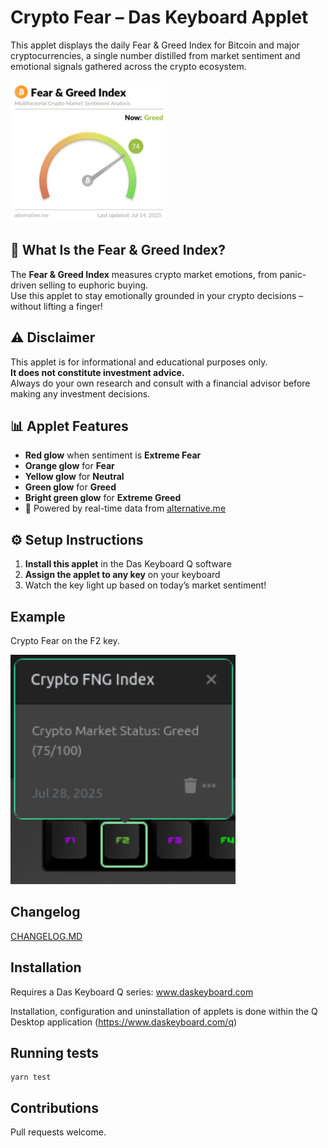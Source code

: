 # Crypto Fear – Das Keyboard Applet

This applet displays the daily Fear & Greed Index for Bitcoin and major cryptocurrencies, a single number distilled from market sentiment and emotional signals gathered across the crypto ecosystem.

![Crypto Fear Speedometer](assets/speedometer.png "Crypto Fear Speedometer")

## 🧠 What Is the Fear & Greed Index?

The **Fear & Greed Index** measures crypto market emotions, from panic-driven selling to euphoric buying.  
Use this applet to stay emotionally grounded in your crypto decisions – without lifting a finger!

## ⚠️ Disclaimer

This applet is for informational and educational purposes only.  
**It does not constitute investment advice.**  
Always do your own research and consult with a financial advisor before making any investment decisions.

## 📊 Applet Features

- **Red glow** when sentiment is **Extreme Fear**
- **Orange glow** for **Fear**
- **Yellow glow** for **Neutral**
- **Green glow** for **Greed**
- **Bright green glow** for **Extreme Greed**
- 📡 Powered by real-time data from [alternative.me](https://alternative.me/crypto/fear-and-greed-index/)

## ⚙️ Setup Instructions

1. **Install this applet** in the Das Keyboard Q software
2. **Assign the applet to any key** on your keyboard
3. Watch the key light up based on today’s market sentiment!

## Example

Crypto Fear on the F2 key.

![Crypto Fear on a Das Keyboard Q](assets/image.png "Q Crypto Fear")

## Changelog

[CHANGELOG.MD](CHANGELOG.md)

## Installation

Requires a Das Keyboard Q series: www.daskeyboard.com

Installation, configuration and uninstallation of applets is done within
the Q Desktop application (<https://www.daskeyboard.com/q>)

## Running tests

    yarn test

## Contributions

Pull requests welcome.
